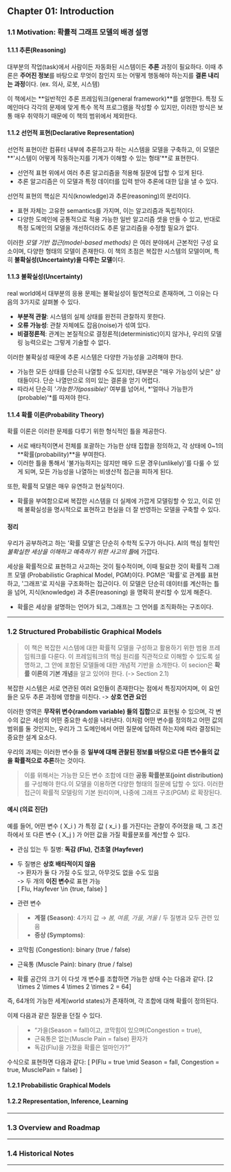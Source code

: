 ## Chapter 01: Introduction

### 1.1 Motivation: 확률적 그래프 모델의 배경 설명

#### 1.1.1 **추론(Reasoning)**
대부분의 작업(task)에서 사람이든 자동화된 시스템이든 **추론** 과정이 필요하다. 이때 추론은 **주어진 정보**를 바탕으로 무엇이 참인지 또는 어떻게 행동해야 하는지를 **결론 내리는 과정**이다. (ex. 의사, 로봇, 시스템)

이 책에서는 **일반적인 추론 프레임워크(general framework)**를 설명한다. 특정 도메인마다 각각의 문제에 맞게 특수 목적 프로그램을 작성할 수 있지만, 이러한 방식은 보통 매우 취약하기 때문에 이 책의 범위에서 제외한다.

#### 1.1.2 **선언적 표현(Declarative Representation)**
선언적 표현이란 컴퓨터 내부에 추론하고자 하는 시스템을 모델을 구축하고, 이 모델은 **'시스템이 어떻게 작동하는지를 기계가 이해할 수 있는 형태'**로 표현한다.
- 선언적 표현 위에서 여러 추론 알고리즘을 적용해 질문에 답할 수 있게 된다.
- 추론 알고리즘은 이 모델과 특정 데이터를 입력 받아 추론에 대한 답을 낼 수 있다.

선언적 표현의 핵심은 지식(knowledge)과 추론(reasoning)의 분리이다.
- 표현 자체는 고유한 semantics를 가지며, 이는 알고리즘과 독립적이다.
- 다양한 도메인에 공통적으로 적용 가능한 일반 알고리즘 셋을 만들 수 있고, 반대로 특정 도메인의 모델을 개선하더라도 추론 알고리즘을 수정할 필요가 없다.

이러한 *모델 기반 접근(model-based methods)* 은 여러 분야에서 근본적인 구성 요소이며, 다양한 형태의 모델이 존재한다. 이 책의 초점은 복잡한 시스템의 모델이며, 특히 **불확실성(Uncertainty)을 다루는 모델**이다.

#### 1.1.3 불확실성(Uncertainty)
real world에서 대부분의 응용 문제는 불확실성이 필연적으로 존재하며, 그 이유는 다음의 3가지로 살펴볼 수 있다.
- **부분적 관찰**: 시스템의 실제 상태를 완전히 관찰하지 못한다.
- **오류 가능성**: 관찰 자체에도 잡음(noise)가 섞여 있다.
- **비결정론적**: 관계는 본질적으로 결정론적(deterministic)이지 않거나, 우리의 모델링 능력으로는 그렇게 기술할 수 없다.

이러한 불확실성 때문에 추론 시스템은 다양한 가능성을 고려해야 한다.
- 가능한 모든 상태를 단순히 나열할 수도 있지만, 대부분은 "매우 가능성이 낮은" 상태들이다. 단순 나열만으로 의미 있는 결론을 얻기 어렵다.
- 따라서 단순히 *'가능한가(possible)'* 여부를 넘어서, *'얼마나 가능한가(probable)'*를 따져야 한다.

#### 1.1.4 확률 이론(Probability Theory)
확률 이론은 이러한 문제를 다루기 위한 형식적인 틀을 제공한다.
- 서로 배타적이면서 전체를 포괄하는 가능한 상태 집합을 정의하고, 각 상태에 0~1의 **확률(probability)**을 부여한다.
- 이러한 틀을 통해서 '불가능하지는 않지만 매우 드문 경우(unlikely)'를 다룰 수 있게 되며, 모든 가능성을 나열하는 비생산적 접근을 피하게 된다.

또한, 확률적 모델은 매우 유연하고 현실적이다.
- 확률을 부여함으로써 복잡한 시스템을 더 실제에 가깝게 모델링할 수 있고, 이로 인해 불확실성을 명시적으로 표현하고 현실을 더 잘 반영하는 모델을 구축할 수 있다.

#### 정리
우리가 공부하려고 하는 '확률 모델'은 단순히 수학적 도구가 아니다.
AI의 핵심 철학인 *불확실한 세상을 이해하고 예측하기 위한 사고의 틀*에 가깝다.

세상을 확률적으로 표현하고 사고하는 것이 필수적이며, 이때 필요한 것이 확률적 그래프 모델 (Probabilistic Graphical Model, PGM)이다.
PGM은 '확률'로 관계를 표현하고, '그래프'로 지식을 구조화하는 접근이다.
이 모델은 단순히 데이터를 계산하는 틀을 넘어,
지식(knowledge) 과 추론(reasoning) 을 명확히 분리할 수 있게 해준다.
- 확률은 세상을 설명하는 언어가 되고, 그래프는 그 언어를 조직화하는 구조이다.

----

### 1.2 Structured Probabilistic Graphical Models
> 이 책은 복잡한 시스템에 대한 확률적 모델을 구성하고 활용하기 위한 범용 프레임워크를 다룬다. 이 프레임워크의 핵심 원리를 직관적으로 이해할 수 있도록 설명하고, 그 안에 포함된 모델들에 대한 개념적 기반을 소개한다. 이 secion은 **확률 이론의 기본 개념**을 알고 있어야 한다. (-> Section 2.1)

복잡한 시스템은 서로 연관된 여러 요인들이 존재한다는 점에서 특징지어지며, 이 요인들은 모두 추론 과정에 영향을 미친다. -> **상호 연관 요인**

이러한 영역은 **무작위 변수(random variable) 들의 집합**으로 표현될 수 있으며, 각 변수의 값은 세상의 어떤 중요한 속성을 나타낸다.
이처럼 어떤 변수를 정의하고 어떤 값의 범위를 둘 것인지는, 우리가 그 도메인에서 어떤 질문에 답하려 하는지에 따라 결정되는 중요한 설계 요소다.

우리의 과제는 이러한 변수들 중 **일부에 대해 관찰된 정보를 바탕으로 다른 변수들의 값을 확률적으로 추론**하는 것이다. 
> 이를 위해서는 가능한 모든 변수 조합에 대한 **공동 확률분포(joint distribution)** 를 구성해야 한다.이 모델을 이용하면 다양한 형태의 질문에 답할 수 있다.
> 이러한 접근이 확률적 모델링의 기본 원리이며, 나중에 그래프 구조(PGM) 로 확장된다.

#### 예시 (의료 진단)
예를 들어, 어떤 변수 \( X_i \) 가 특정 값 \( x_i \) 를 가진다는 관찰이 주어졌을 때,  그 조건하에서 또 다른 변수 \( X_j \) 가 어떤 값을 가질 확률분포를 계산할 수 있다.

- 관심 있는 두 질병: **독감 (Flu)**, **건초열 (Hayfever)**
- 두 질병은 **상호 배타적이지 않음**  
  -> 환자가 둘 다 가질 수도 있고, 아무것도 없을 수도 있음  
  -> 두 개의 **이진 변수**로 표현 가능  
  \[
  Flu, Hayfever \in \{true, false\}
  \]

- 관련 변수
> - **계절 (Season)**: 4가지 값 → *봄, 여름, 가을, 겨울* / 두 질병과 모두 관련 있음  
> - **증상 (Symptoms)**:  
  - 코막힘 (Congestion): binary (true / false)  
  - 근육통 (Muscle Pain): binary (true / false)

- 확률 공간의 크기
이 다섯 개 변수를 조합하면 가능한 상태 수는 다음과 같다.
\[2 \times 2 \times 4 \times 2 \times 2 = 64\]

즉, 64개의 가능한 세계(world states)가 존재하며, 각 조합에 대해 확률이 정의된다.

이제 다음과 같은 질문을 던질 수 있다.
> - “가을(Season = fall)이고, 코막힘이 있으며(Congestion = true),  
> - 근육통은 없는(Muscle Pain = false) 환자가  
> - 독감(Flu)을 가졌을 확률은 얼마인가?”

수식으로 표현하면 다음과 같다:
\[
P(Flu = true \mid Season = fall, Congestion = true, MusclePain = false)
\]


#### 1.2.1 Probabilistic Graphical Models

#### 1.2.2 Representation, Inference, Learning

----

### 1.3 Overview and Roadmap

----

### 1.4 Historical Notes

----